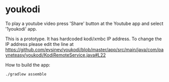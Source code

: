 # youkodi

To play a youtube video press 'Share' button at the Youtube app and select '1youkodi' app.

This is a prototype.
It has hardcoded kodi/xmbc IP address.
To change the IP address please edit the line at https://github.com/evsinev/youkodi/blob/master/app/src/main/java/com/payneteasy/youkodi/KodiRemoteService.java#L22

How to build the app:

```
./gradlew assemble
```  


